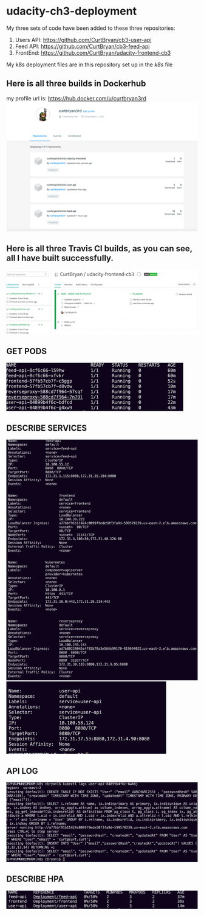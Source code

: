 # udacity-ch3-deployment

My three sets of code have been added to these three repositories:

1. Users API: https://github.com/CurtBryan/cb3-user-api
1. Feed API: https://github.com/CurtBryan/cb3-feed-api
1. FrontEnd: https://github.com/CurtBryan/udacity-frontend-cb3

My k8s deployment files are in this repository set up in the *k8s* file

## Here is all three builds in Dockerhub
my profile url is: https://hub.docker.com/u/curtbryan3rd
![Dockerhub screenshot](screenshots/dockerhub.png)

## Here is all three Travis CI builds, as you can see, all I have built successfully. 
![Dockerhub screenshot](screenshots/travisCI.png)

## GET PODS

![Dockerhub screenshot](screenshots/pods.png)

## DESCRIBE SERVICES

![Dockerhub screenshot](screenshots/describe-services.png)
![Dockerhub screenshot](screenshots/describe-services-2.png)

## API LOG

![Dockerhub screenshot](screenshots/user-api-logs.png)

## DESCRIBE HPA

![Dockerhub screenshot](screenshots/describe-hpa.png)